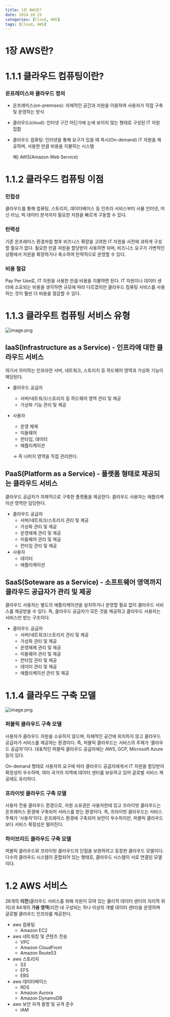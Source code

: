 ```yaml
---
title: 1장 AWS란?
date: 2024-10-25
categories: [Cloud, AWS]
tags: [Cloud, AWS]
---
```

# 1장 AWS란?

# 1.1.1 클라우드 컴퓨팅이란?

### 온프레미스와 클라우드 정의

- 온프레미스(on-premises): 자체적인 공간과 자원을 이용하여 사용자가 직접 구축 및 운영하는 방식
- 클라우드(cloud): 인터넷 구간 어딘가에 눈에 보이지 않는 형태로 구성된 IT 자원 집합
- 클라우드 컴퓨팅: 인터넷을 통해 요구가 있을 때 즉시(On-demand) IT 자원을 제공하며, 사용한 만큼 비용을 지불하는 시스템
    
    예) AWS(Amazon Web Service)
    

# 1.1.2 클라우드 컴퓨팅 이점

### 민첩성

클라우드를 통해 컴퓨팅, 스토리지, 데이터베이스 등 인프라 서비스부터 사물 인터넷, 머신 러닝, 빅 데이터 분석까지 필요한 자원을 빠르게 구동할 수 있다.

### 탄력성

기존 온프레미스 환경처럼 향후 비즈니스 확장을 고려한 IT 자원을 사전에 과하게 구성할 필요가 없다. 필요한 만큼 자원을 할당받아 사용하면 되며, 비즈니스 요구가 가변적인 상황에서 자원을 확장하거나 축소하여 탄력적으로 운영할 수 있다.

### 비용 절감

Pay Per Use로, IT 자원을 사용한 만큼 비용을 지불하면 된다. IT 자원이나 데이터 센터에 소요되는 비용을 생각하면 규모에 따라 다르겠지만 클라우드 컴퓨팅 서비스를 사용하는 것이 훨씬 더 비용을 절감할 수 있다.

# 1.1.3 클라우트 컴퓨팅 서비스 유형

![image.png](./image.png)

## IaaS(Infrastructure as a Service) - 인프라에 대한 클라우드 서비스

여기서 의미하는 인프라란 서버, 네트워크, 스토리지 등 하드웨어 영역과 가상화 기능이 해당된다.

- 클라우드 공급자
    - 서버/네트워크/스토리지 등 하드웨어 영역 관리 및 제공
    - 가상화 기능 관리 및 제공
- 사용자
    - 운영 체제
    - 미들웨어
    - 런타임, 데이터
    - 애플리케이션
    
    → 즉 나머지 영역을 직접 관리한다.
    

## PaaS(Platform as a Service) - 플랫폼 형태로 제공되는 클라우드 서비스

클라우드 공급자가 자체적으로 구축한 플랫폼을 제공한다. 클라우드 사용자는 애플리케이션 영역만 담당한다.

- 클라우드 공급자
    - 서버/네트워크/스토리지 관리 및 제공
    - 가상화 관리 및 제공
    - 운영체제 관리 및 제공
    - 미들웨어 관리 및 제공
    - 런타임 관리 및 제공
- 사용자
    - 데이터
    - 애플리케이션

## SaaS(Soteware as a Service) - 소프트웨어 영역까지 클라우드 공급자가 관리 및 제공

클라우드 사용자는 별도의 애플리케이션을 설치하거나 운영할 필요 없이 클라우드 서비스를 제공받을 수 있다. 즉, 클라우드 공급자가 모든 것을 제공하고 클라우드 사용자는 서비스만 받는 구조이다.

- 클라우드 공급자
    - 서버/네트워크/스토리지 관리 및 제공
    - 가상화 관리 및 제공
    - 운영체제 관리 및 제공
    - 미들웨어 관리 및 제공
    - 런타임 관리 및 제공
    - 데이터 관리 및 제공
    - 애플리케이션 관리 및 제공

# 1.1.4 클라우드 구축 모델

![image.png](./image%201.png)

### 퍼블릭 클라우드 구축 모델

사용자가 클라우드 자원을 소유하지 않으며, 자체적인 공간에 위치하지 않고 클라우드 공급자가 서비스를 제공하는 환경이다. 즉, 퍼블릭 클라우드는 서비스의 주체가 ‘클라우드 공급자’이다. 대표적인 퍼블릭 클라우드 공급자에는 AWS, GCP, Microsoft Azure 등이 있다.

On-demand 형태로 사용자의 요구에 따라 클라우드 공급자에게서 IT 자원을 할당받아 확장성이 우수하며, 여러 국가의 지역에 데이터 센터를 보유하고 있어 글로벌 서비스 제공에도 유리하다.

### 프라이빗 클라우드 구축 모델

사용자 전용 클라우드 환경으로, 자원 소유권은 사용자한테 있고 프라이빗 클라우드는 온프레미스 환경에 구축되어 서비스를 받는 환경이다. 즉, 프라이빗 클라우드는 서비스 주체가 ‘사용자’이다. 온프레미스 환경에 구축되어 보안이 우수하지만, 퍼블릭 클라우드보다 서비스 확장성은 떨어진다.

### 하이브리드 클라우드 구축 모델

퍼블릭 클라우드와 프라이빗 클라우드의 단점을 보완하려고 등장한 클라우드 모델이다. 다수의 클라우드 시스템이 혼합되어 있는 형태로, 클라우드 시스템이 서로 연결된 모델이다.

# 1.2 AWS 서비스

26개의 **리전**(클라우드 서비스를 위해 자원이 모여 있는 물리적 데이터 센터의 지리적 위치)과 84개의 **가용 영역**(리전 내 구성되는 하나 이상의 개별 데이터 센터)을 운영하며 글로벌 클라우드 인프라를 제공한다.

- aws 컴퓨팅
    - Amazon EC2
- aws 네트워킹 및 콘텐츠 전송
    - VPC
    - Amazon CloudFront
    - Amazon Route53
- aws 스토리지
    - S3
    - EFS
    - EBS
- aws 데이터베이스
    - RDS
    - Amazon Aurora
    - Amazon DynamoDB
- aws 보안 자격 증명 및 규격 준수
    - IAM
